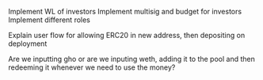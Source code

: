 Implement WL of investors
Implement multisig and budget for investors
Implement different roles

Explain user flow for allowing ERC20 in new address, then depositing on deployment

Are we inputting gho or are we inputing weth, adding it to the pool and then redeeming it whenever we need to use the money?
